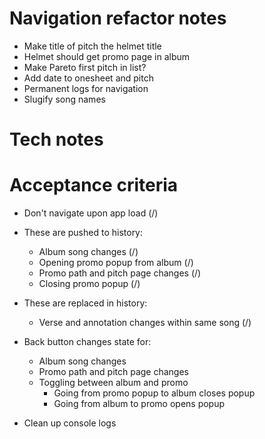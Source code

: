 # Navigation refactor notes
* Make title of pitch the helmet title
* Helmet should get promo page in album
* Make Pareto first pitch in list?
* Add date to onesheet and pitch
* Permanent logs for navigation
* Slugify song names

# Tech notes

# Acceptance criteria
* Don't navigate upon app load (/)

* These are pushed to history:
    * Album song changes (/)
    * Opening promo popup from album (/)
    * Promo path and pitch page changes (/)
    * Closing promo popup (/)
* These are replaced in history:
    * Verse and annotation changes within same song (/)

* Back button changes state for:
    * Album song changes
    * Promo path and pitch page changes
    * Toggling between album and promo
        * Going from promo popup to album closes popup
        * Going from album to promo opens popup

* Clean up console logs